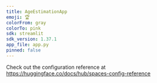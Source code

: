 ```yaml
---
title: AgeEstimationApp
emoji: 🏆
colorFrom: gray
colorTo: pink
sdk: streamlit
sdk_version: 1.37.1
app_file: app.py
pinned: false
---
```


Check out the configuration reference at https://huggingface.co/docs/hub/spaces-config-reference
